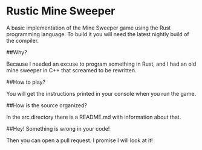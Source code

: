 Rustic Mine Sweeper
==================

A basic implementation of the Mine Sweeper game using the Rust programming language. To build it you will need the latest nightly build of the compiler.


##Why?

Because I needed an excuse to program something in Rust, and I had an old mine sweeper in C++ that screamed to be rewritten.


##How to play?

You will get the instructions printed in your console when you run the game.


##How is the source organized?

In the src directory there is a README.md with information about that.


##Hey! Something is wrong in your code!

Then you can open a pull request. I promise I will look at it!